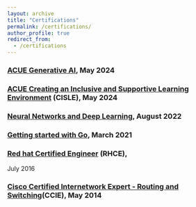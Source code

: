 ```yaml
---
layout: archive
title: "Certifications"
permalink: /certifications/
author_profile: true
redirect_from:
  - /certifications
---
```

### [ACUE Generative AI](https://acue.org/ai-series/), May 2024
### [ACUE Creating an Inclusive and Supportive Learning Environment](https://learn.acue.org/course/creating-an-inclusive-and-supportive-learning-environment/) (CISLE), May 2024
### [Neural Networks and Deep Learning](https://www.coursera.org/learn/neural-networks-deep-learning), August 2022
### [Getting started with Go](https://www.coursera.org/learn/golang-getting-started), March 2021
### [Red hat Certified Engineer](https://www.redhat.com/en/services/certification/rhce) (RHCE), 
July 2016
### [Cisco Certified Internetwork Expert - Routing and Switching](https://www.cisco.com/c/en/us/training-events/training-certifications/certifications/expert/ccie-enterprise-infrastructure.html)(CCIE), May 2014
